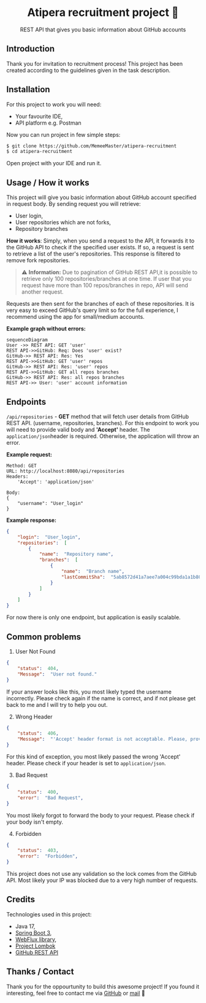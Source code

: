 <div style="text-align: center">
	<h1>Atipera recruitment project 🍐</h1>
	<p>REST API that gives you basic information about GitHub accounts</p>
</div>

## Introduction
Thank you for invitation to recruitment process! This project has been created according to the guidelines given in the task description.

## Installation
For this project to work you will need:
- Your favourite IDE,
- API platform e.g. Postman

Now you can run project in few simple steps:
```bash
$ git clone https://github.com/MemeeMaster/atipera-recruitment
$ cd atipera-recruitment
```
Open project with your IDE and run it.

## Usage / How it works
This project will give you basic information about GitHub account specified in request body. By sending request you will retrieve:
- User login,
- User repositories which are not forks,
- Repository branches

**How it works**:
Simply, when you send a request to the API, it forwards it to the GitHub API to check if the specified user exists. If so, a request is sent to retrieve a list of the user's repositories. This response is filtered to remove fork repositories.

> :warning: **Information:**  Due to pagination of GitHub REST API,it is possible to retrieve only 100 repositories/branches at one time. If user that you request have more than 100 repos/branches in repo, API will send another request.

Requests are then sent for the branches of each of these repositories. It is very easy to exceed GitHub's query limit so for the full experience, I recommend using the app for small/medium accounts.

**Example graph without errors:**

```mermaid
sequenceDiagram
User ->> REST API: GET 'user'
REST API->>GitHub: Req: Does 'user' exist?
GitHub->> REST API: Res: Yes
REST API->>GitHub: GET 'user' repos
GitHub->> REST API: Res: 'user' repos
REST API->>GitHub: GET all repos branches 
GitHub->> REST API: Res: all repos branches
REST API->> User: 'user' account information
```

## Endpoints
`/api/repositories` - **GET** method that will fetch user details from GitHub REST API. (username, repositories, branches). For this endpoint to work you will need to provide valid body and **'Accept'** header. The `application/json`header is required. Otherwise, the application will throw an error.

**Example request:**
```
Method: GET
URL: http://localhost:8080/api/repositories
Headers:
	'Accept': 'application/json'

Body:
{
	"username": "User_login"
}
```

**Example response:**
```json
{
	"login":  "User_login",
	"repositories":  [
		{
			"name":  "Repository name",
			"branches":  [
				{
					"name":  "Branch name",
					"lastCommitSha":  "5ab8572d41a7aee7a004c99bda1a1b807363c9d2"
				}
			]
		}
	]
}
```

For now there is only one endpoint, but application is easily scalable.

## Common problems
1. User Not Found
```json
{
	"status":  404,
	"Message":  "User not found."
}
```
If your answer looks like this, you most likely typed the username incorrectly. Please check again if the name is correct, and if not please get back to me and I will try to help you out.

2. Wrong Header
```json
{
	"status":  406,
	"Message":  "'Accept' header format is not acceptable. Please, provide 'application/json' instead."
}
```
For this kind of exception, you most likely passed the wrong 'Accept' header. Please check if your header is set to `application/json`.

3. Bad Request
```json
{
	"status":  400,
	"error":  "Bad Request",
}
```
You most likely forgot to forward the body to your request. Please check if your body isn't empty.

4. Forbidden
```json
{
	"status":  403,
	"error":  "Forbidden",
}
```
This project does not use any validation so the lock comes from the GitHub API. Most likely your IP was blocked due to a very high number of requests.

## Credits
Technologies used in this project:
- Java 17,
- [Spring Boot 3](https://spring.io/projects/spring-boot),
- [WebFlux library](https://docs.spring.io/spring-framework/reference/web/webflux.html),
- [Project Lombok](https://projectlombok.org/)
- [GitHub REST API](https://developer.github.com/v3)

## Thanks / Contact
Thank you for the oppourtunity to build this awesome project! If you found it interesting, feel free to contact me via [GitHub](https://github.com/MemeeMaster) or [mail](mailto:j@wronski.cloud) 👋



